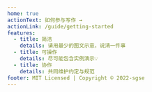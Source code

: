 ```yaml
---
home: true
actionText: 如何参与写作 →
actionLink: /guide/getting-started
features:
  - title: 简洁
    details: 请用最少的图文示意，说清一件事
  - title: 可操作
    details: 尽可能包含实例演示💡
  - title: 协作
    details: 共同维护约定与规范
footer: MIT Licensed | Copyright © 2022-sgse
---
```


